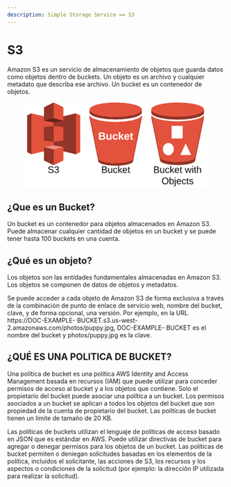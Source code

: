 ```yaml
---
description: Simple Storage Service == S3
---
```


# S3

Amazon S3 es un servicio de almacenamiento de objetos que guarda datos como objetos dentro de buckets. Un objeto es un archivo y cualquier metadato que describa ese archivo. Un bucket es un contenedor de objetos.

<figure><img src="../../.gitbook/assets/image (7).png" alt=""><figcaption></figcaption></figure>

## ¿Que es un Bucket?

Un bucket es un contenedor para objetos almacenados en Amazon S3. Puede almacenar cualquier cantidad de objetos en un bucket y se puede tener hasta 100 buckets en una cuenta.



## ¿Qué es un objeto?

Los objetos son las entidades fundamentales almacenadas en Amazon S3. Los objetos se componen de datos de objetos y metadatos.

Se puede acceder a cada objeto de Amazon S3 de forma exclusiva a través de la combinación de punto de enlace de servicio web, nombre del bucket, clave, y de forma opcional, una versión. Por ejemplo, en la URL https://DOC-EXAMPLE- BUCKET.s3.us-west-2.amazonaws.com/photos/puppy.jpg, DOC-EXAMPLE- BUCKET es el nombre del bucket y photos/puppy.jpg es la clave.



## ¿QUÉ ES UNA POLITICA DE BUCKET?

Una política de bucket es una política AWS Identity and Access Management basada en recursos (IAM) que puede utilizar para conceder permisos de acceso al bucket y a los objetos que contiene. Solo el propietario del bucket puede asociar una política a un bucket. Los permisos asociados a un bucket se aplican a todos los objetos del bucket que son propiedad de la cuenta de propietario del bucket. Las políticas de bucket tienen un límite de tamaño de 20 KB.&#x20;

Las políticas de buckets utilizan el lenguaje de políticas de acceso basado en JSON que es estándar en AWS. Puede utilizar directivas de bucket para agregar o denegar permisos para los objetos de un bucket. Las políticas de bucket permiten o deniegan solicitudes basadas en los elementos de la política, incluidos el solicitante, las acciones de S3, los recursos y los aspectos o condiciones de la solicitud (por ejemplo: la dirección IP utilizada para realizar la solicitud).













